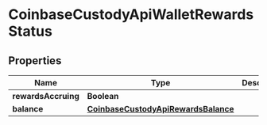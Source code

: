 
# CoinbaseCustodyApiWalletRewardsStatus

## Properties
Name | Type | Description | Notes
------------ | ------------- | ------------- | -------------
**rewardsAccruing** | **Boolean** |  | 
**balance** | [**CoinbaseCustodyApiRewardsBalance**](CoinbaseCustodyApiRewardsBalance.md) |  | 



